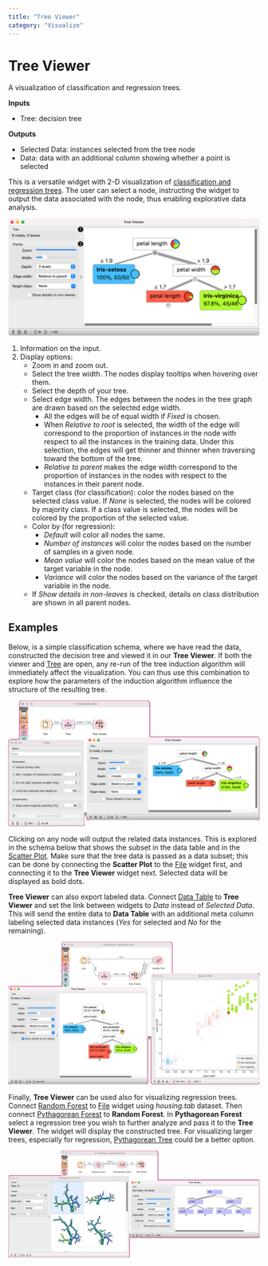 ```yaml
---
title: "Tree Viewer"
category: "Visualize"
---
```

Tree Viewer
===========

A visualization of classification and regression trees.

**Inputs**

- Tree: decision tree

**Outputs**

- Selected Data: instances selected from the tree node
- Data: data with an additional column showing whether a point is selected

This is a versatile widget with 2-D visualization of [classification and regression trees](https://en.wikipedia.org/wiki/Decision_tree_learning). The user can select a node, instructing the widget to output the data associated with the node, thus enabling explorative data analysis.

![](/widget-catalog/visualize/images/TreeViewer-stamped.png)

1. Information on the input.
2. Display options:
   - Zoom in and zoom out.
   - Select the tree width. The nodes display tooltips when hovering over them.
   - Select the depth of your tree.
   - Select edge width. The edges between the nodes in the tree graph are drawn based on the selected edge width.
      - All the edges will be of equal width if *Fixed* is chosen.
      - When *Relative to root* is selected, the width of the edge will correspond to the proportion of instances in the node with respect to all the instances in the training data. Under this selection, the edges will get thinner and thinner when traversing toward the bottom of the tree.
      - *Relative to parent* makes the edge width correspond to the proportion of instances in the nodes with respect to the instances in their parent node.
   - Target class (for classification): color the nodes based on the selected class value. If *None* is selected, the nodes will be colored by majority class. If a class value is selected, the nodes will be colored by the proportion of the selected value.
   - Color by (for regression):
      - *Default* will color all nodes the same.
      - *Number of instances* will color the nodes based on the number of samples in a given node.
      - *Mean value* will color the nodes based on the mean value of the target variable in the node.
      - *Variance* will color the nodes based on the variance of the target variable in the node.
   - If *Show details in non-leaves* is checked, details on class distribution are shown in all parent nodes.

Examples
--------

Below, is a simple classification schema, where we have read the data, constructed the decision tree and viewed it in our **Tree Viewer**. If both the viewer and [Tree](/widget-catalog/visualize/../model/tree) are open, any re-run of the tree induction algorithm will immediately affect the visualization. You can thus use this combination to explore how the parameters of the induction algorithm influence the structure of the resulting tree.

![](/widget-catalog/visualize/images/TreeViewer-classification.png)

Clicking on any node will output the related data instances. This is explored in the schema below that shows the subset in the data table and in the [Scatter Plot](../visualize/scatterplot.md). Make sure that the tree data is passed as a data subset; this can be done by connecting the **Scatter Plot** to the [File](/widget-catalog/visualize/../data/file) widget first, and connecting it to the **Tree Viewer** widget next. Selected data will be displayed as bold dots.

**Tree Viewer** can also export labeled data. Connect [Data Table](/widget-catalog/visualize/../data/datatable) to **Tree Viewer** and set the link between widgets to *Data* instead of *Selected Data*. This will send the entire data to **Data Table** with an additional meta column labeling selected data instances (*Yes* for selected and *No* for the remaining).

![](/widget-catalog/visualize/images/TreeViewer-selection.png)

Finally, **Tree Viewer** can be used also for visualizing regression trees. Connect [Random Forest](../model/randomforest.md) to [File](/widget-catalog/visualize/../data/file) widget using *housing.tab* dataset. Then connect [Pythagorean Forest](../visualize/pythagoreanforest.md) to **Random Forest**. In **Pythagorean Forest** select a regression tree you wish to further analyze and pass it to the **Tree Viewer**. The widget will display the constructed tree. For visualizing larger trees, especially for regression, [Pythagorean Tree](/widget-catalog/visualize/../visualize/pythagoreantree) could be a better option.

![](/widget-catalog/visualize/images/TreeViewer-regression.png)

